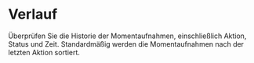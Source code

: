 Verlauf
=======

Überprüfen Sie die Historie der Momentaufnahmen, einschließlich Aktion, Status und Zeit. Standardmäßig werden die Momentaufnahmen nach der letzten Aktion sortiert.
